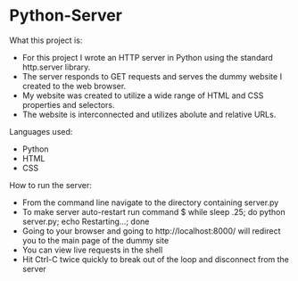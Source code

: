 # Python-Server

What this project is:
  - For this project I wrote an HTTP server in Python using the standard http.server library. 
  - The server responds to GET requests and serves the dummy website I created to the web browser.
  - My website was created to utilize a wide range of HTML and CSS properties and selectors.
  - The website is interconnected and utilizes abolute and relative URLs.
 
Languages used:
  - Python
  - HTML
  - CSS
 
How to run the server:
  - From the command line navigate to the directory containing server.py
  - To make server auto-restart run command $ while sleep .25; do python server.py; echo Restarting...; done
  - Going to your browser and going to http://localhost:8000/ will redirect you to the main page of the dummy site
  - You can view live requests in the shell
  - Hit Ctrl-C twice quickly to break out of the loop and disconnect from the server
